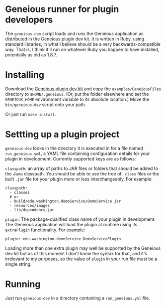 # Geneious runner for plugin developers

The `geneious-dev` script loads and runs the Geneious application as distributed
in the Geneious plugin dev kit. It is written in Ruby, using standard libraries,
in what I believe should be a very backwards-compatible way. That is, I think
it'll run on whatever Ruby you happen to have installed, potentially as old as
1.8.7.

# Installing

Download the [Geneious plugin dev kit][] and copy the `examples/GeneiousFiles`
directory to `$HOME/.geneious`. (Or, put the folder elsewhere and set the
`GENEIOUS_HOME` environment variable to its absolute location.) Move the
`bin/geneious-dev` script onto your path.

Or just run `make install`.

[Geneious plugin dev kit]: https://s3.amazonaws.com/assets.geneious.com/developer/geneious-devkit.zip

# Settting up a plugin project

`geneious-dev` looks in the directory it is executed in for a file named
`run_geneious.yml`, a YAML file containing configuration details for your plugin
in development. Currently supported keys are as follows:

`classpath`: an array of paths to JAR files or folders that should be added
to the Java classpath. You should be able to use the tree of `.class` files or
the built `.jar` file for your plugin more or less interchangeably. For example:

```
classpath:
  - classes
  # or
  - build/edu.washington.demoService/DemoService.jar
  - resources/images
  - lib/dependency.jar
```

`plugin`: The package-qualified class name of your plugin in development. The
Geneious application will load the plugin at runtime using its `extraPlugin`
functionality. For example:

```
plugin: edu.washington.demoService.DemoServicePlugin
```

Loading more than one extra plugin may well be supported by the Geneious dev kit
but as of this moment I don't know the syntax for that, and it's irrelevant to
my purposes, so the value of `plugin` in your run file must be a single string.

# Running

Just run `geneious-dev` in a directory containing a `run_geneious.yml` file.
